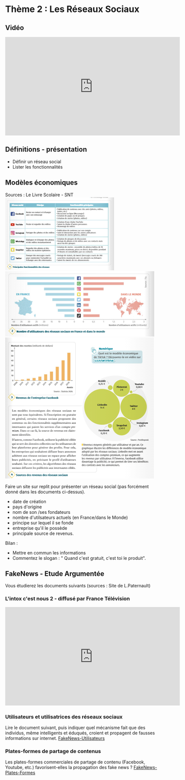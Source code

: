 # Thème 2 : Les Réseaux Sociaux 
## Vidéo 

<iframe width="560" height="315" src="https://www.youtube.com/embed/nn1mIqW9oYQ" title="YouTube video player" frameborder="0" allow="accelerometer; autoplay; clipboard-write; encrypted-media; gyroscope; picture-in-picture" allowfullscreen></iframe>


## Définitions - présentation 

- Définir un réseau social
- Lister les fonctionnalités 

## Modèles économiques 
Sources : Le Livre Scolaire - SNT
 ![doc1](./ImagesRS/rs.png)<br>
 ![doc2](./ImagesRS/utilisation_monde.png)<br>
 ![doc3](./ImagesRS/revenus.png)<br>
 
 
Faire un site sur replit pour présenter un réseau social (pas forcément donné dans les documents ci-dessus).<br>


- date de création
- pays d'origine
- nom de son /ses fondateurs
- nombre d'utilsateurs actuels (en France/dans le Monde)
- principe sur lequel il se fonde
- entreprise qu'il le possède
- principale source de revenus.


Bilan :

- Mettre en commun les informations
- Commentez le slogan : " Quand c'est gratuit, c'est toi le produit".


## FakeNews - Etude Argumentée
Vous étudierez les documents suivants (sources : Site de L.Paternault)

###  L'intox c'est nous 2 - diffusé par France Télévision 


<iframe width="560" height="315" src="https://www.youtube.com/embed/tSFSSMPRnRk" title="YouTube video player" frameborder="0" allow="accelerometer; autoplay; clipboard-write; encrypted-media; gyroscope; picture-in-picture" allowfullscreen></iframe>

### Utilisateurs et utilisatrices des réseaux sociaux
Lire le document suivant, puis indiquer quel mécanisme fait que des individus, même intelligents et éduqués, croient et propagent de fausses informations sur internet.
[FakeNews-Utilisateurs](./ImagesRS/3-fakenews-utilisateurs.pdf)

### Plates-formes de partage de contenus

Les plates-formes commerciales de partage de contenu (Facebook, Youtube, etc.) favorisent-elles la propagation des fake news ?
[FakeNews-Plates-Formes](./ImagesRS/3-fakenews-plates-formes.pdf)

